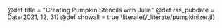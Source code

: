 @def title = "Creating Pumpkin Stencils with Julia"
@def rss_pubdate = Date(2021, 12, 31)
@def showall = true
\literate{/_literate/pumpkinizer.jl}

